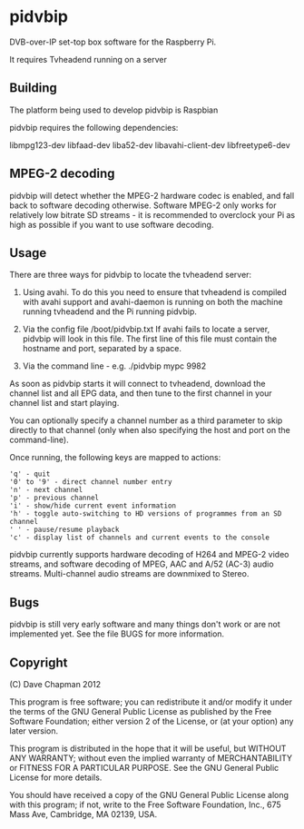 pidvbip
=======

DVB-over-IP set-top box software for the Raspberry Pi.

It requires Tvheadend running on a server


Building
--------

The platform being used to develop pidvbip is Raspbian 

pidvbip requires the following dependencies:

libmpg123-dev libfaad-dev liba52-dev libavahi-client-dev libfreetype6-dev

MPEG-2 decoding
---------------

pidvbip will detect whether the MPEG-2 hardware codec is enabled, and
fall back to software decoding otherwise.  Software MPEG-2 only works
for relatively low bitrate SD streams - it is recommended to overclock
your Pi as high as possible if you want to use software decoding.


Usage
-----

There are three ways for pidvbip to locate the tvheadend server:

1) Using avahi.  To do this you need to ensure that tvheadend is
   compiled with avahi support and avahi-daemon is running on both the
   machine running tvheadend and the Pi running pidvbip.

2) Via the config file /boot/pidvbip.txt If avahi fails to locate a
   server, pidvbip will look in this file.  The first line of this
   file must contain the hostname and port, separated by a space.

3) Via the command line - e.g. ./pidvbip mypc 9982

As soon as pidvbip starts it will connect to tvheadend, download the
channel list and all EPG data, and then tune to the first channel in
your channel list and start playing.

You can optionally specify a channel number as a third parameter to
skip directly to that channel (only when also specifying the host and
port on the command-line).

Once running, the following keys are mapped to actions:

    'q' - quit
    '0' to '9' - direct channel number entry
    'n' - next channel
    'p' - previous channel
    'i' - show/hide current event information
    'h' - toggle auto-switching to HD versions of programmes from an SD channel
    ' ' - pause/resume playback
    'c' - display list of channels and current events to the console

pidvbip currently supports hardware decoding of H264 and MPEG-2 video
streams, and software decoding of MPEG, AAC and A/52 (AC-3) audio
streams.  Multi-channel audio streams are downmixed to Stereo.


Bugs
----

pidvbip is still very early software and many things don't work or are
not implemented yet.  See the file BUGS for more information.


Copyright
---------

(C) Dave Chapman 2012

This program is free software; you can redistribute it and/or modify
it under the terms of the GNU General Public License as published by
the Free Software Foundation; either version 2 of the License, or
(at your option) any later version.

This program is distributed in the hope that it will be useful,
but WITHOUT ANY WARRANTY; without even the implied warranty of
MERCHANTABILITY or FITNESS FOR A PARTICULAR PURPOSE.  See the
GNU General Public License for more details.

You should have received a copy of the GNU General Public License
along with this program; if not, write to the Free Software
Foundation, Inc., 675 Mass Ave, Cambridge, MA 02139, USA.

